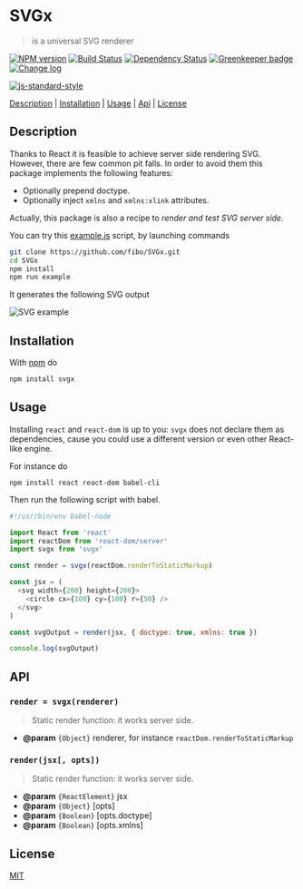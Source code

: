 # SVGx

> is a universal SVG renderer

[![NPM version](https://badge.fury.io/js/svgx.svg)](http://badge.fury.io/js/svgx)
[![Build Status](https://travis-ci.org/fibo/SVGx.svg?branch=master)](https://travis-ci.org/fibo/SVGx?branch=master)
[![Dependency Status](https://david-dm.org/fibo/svgx.svg)](https://david-dm.org/fibo/svgx)
[![Greenkeeper badge](https://badges.greenkeeper.io/fibo/SVGx.svg)](https://greenkeeper.io/)
[![Change log](https://img.shields.io/badge/change-log-blue.svg)](http://g14n.info/SVGx/changelog)

[![js-standard-style](https://cdn.rawgit.com/feross/standard/master/badge.svg)](https://github.com/feross/standard)

[Description](#description) |
[Installation](#installation) |
[Usage](#usage) |
[Api](#api) |
[License](#license)

## Description

Thanks to React it is feasible to achieve server side rendering SVG. However,
there are few common pit falls. In order to avoid them this package implements
the following features:

* Optionally prepend doctype.
* Optionally inject `xmlns` and `xmlns:xlink` attributes.

Actually, this package is also a recipe to *render and test SVG server side*.

You can try this [example.js][example_js] script, by launching commands

```bash
git clone https://github.com/fibo/SVGx.git
cd SVGx
npm install
npm run example
```

It generates the following SVG output

![SVG example][example_svg]

## Installation

With [npm](https://npmjs.org/) do

```bash
npm install svgx
```

## Usage

Installing `react` and `react-dom` is up to you: `svgx` does not declare
them as dependencies, cause you could use a different version or even
other React-like engine.

For instance do

```
npm install react react-dom babel-cli
```

Then run the following script with babel.

```javascript
#!/usr/bin/env babel-node

import React from 'react'
import reactDom from 'react-dom/server'
import svgx from 'svgx'

const render = svgx(reactDom.renderToStaticMarkup)

const jsx = (
  <svg width={200} height={200}>
    <circle cx={100} cy={100} r={50} />
  </svg>
)

const svgOutput = render(jsx, { doctype: true, xmlns: true })

console.log(svgOutput)
```

## API

### `render = svgx(renderer)`

> Static render function: it works server side.

* **@param** `{Object}` renderer, for instance `reactDom.renderToStaticMarkup`

### `render(jsx[, opts])`

> Static render function: it works server side.

* **@param** `{ReactElement}` jsx
* **@param** `{Object}` [opts]
* **@param** `{Boolean}` [opts.doctype]
* **@param** `{Boolean}` [opts.xmlns]

## License

[MIT](http://g14n.info/mit-license/)

[example_js]: https://github.com/fibo/SVGx/blob/master/example.js
[example_svg]: https://g14n.info/SVGx/example.svg
